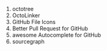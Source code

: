 1. octotree
1. OctoLinker
1. GitHub File Icons
1. Better Pull Request for GitHub
1. awesome Autocomplete for GitHub
1. sourcegraph
